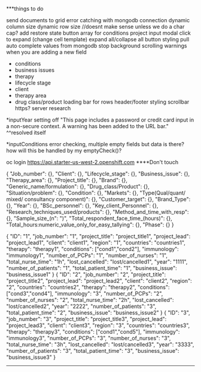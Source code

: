 ***things to do

send documents to grid
error catching with mongodb connection
dynamic column size
dynamic row size //doesnt make sense unless we do a char cap?
add restore state button
array for conditions
project input modal
click to expand (change cell template)
expand all/collapse all button
styling
pull auto complete values from mongodb
stop background scrolling
warnings when you are adding a new field
- conditions
- business issues
- therapy
- lifecycle stage
- client
- therapy area
- drug class/product
loading bar for rows
header/footer styling
scrollbar
https?
server research

*inputYear setting off "This page includes a password or credit card input in a non-secure context. A warning has been added to the URL bar."
^^resolved itself

*inputConditions error checking, multiple empty fields but data is there? how will this be handled by my emptyCheck()?

oc login https://api.starter-us-west-2.openshift.com
****Don't touch


{
  "Job_number": {},
  "Client": {},
  "Lifecycle_stage": {},
  "Business_issue": {},
  "Therapy_area": {},
  "Project_title": {},
  "Brand": {},
  "Generic_name/formulation": {},
  "Drug_class/Product": {},
  "Situation/problem": {},
  "Condition": {},
  "Markets": {},
  "Type(Qual/quant/ mixed/ consultancy component)": {},
  "Customer_target": {},
  "Brand_Type": {},
  "Year": {},
  "BSc_personnel": {},
  "Key_client_Personnel": {},
  "Research_techniques_used/products": {},
  "Method_and_time_with_resp": {},
  "Sample_size_(n": ")",
  "Total_respondent_face_time_(hours)": {},
  "Total_hours:numeric_value_only_for_easy_tallying": {},
  "Phase": {}
}

{
  "ID": "1",
  "job_number": "1",
  "project_title": "project_title1",
  "project_lead": "project_lead1",
  "client": "client1",
  "region": "1",
  "countries": "countries1",
  "therapy": "therapy1",
  "conditions": ["cond1","cond2"],
  "immunology": "immunology1",
  "number_of_PCPs": "1",
  "number_of_nurses": "1",
  "total_nurse_time": "1h",
  "lost_cancelled": "lost/cancelled1",
  "year": "1111",
  "number_of_patients": "1",
  "total_patient_time": "1",
  "business_issue": "business_issue1"
}
{
  "ID": "2",
  "job_number": "2",
  "project_title": "project_title2",
  "project_lead": "project_lead2",
  "client": "client2",
  "region": "2",
  "countries": "countries2",
  "therapy": "therapy2",
  "conditions": ["cond3","cond4"],
  "immunology": "3",
  "number_of_PCPs": "2",
  "number_of_nurses": "2",
  "total_nurse_time": "2h",
  "lost_cancelled": "lost/cancelled2",
  "year": "2222",
  "number_of_patients": "3",
  "total_patient_time": "2",
  "business_issue": "business_issue2"
}
{
  "ID": "3",
  "job_number": "3",
  "project_title": "project_title3",
  "project_lead": "project_lead3",
  "client": "client3",
  "region": "3",
  "countries": "countries3",
  "therapy": "therapy3",
  "conditions": ["cond1","cond5"],
  "immunology": "immunology3",
  "number_of_PCPs": "3",
  "number_of_nurses": "3",
  "total_nurse_time": "3h",
  "lost_cancelled": "lost/cancelled3",
  "year": "3333",
  "number_of_patients": "3",
  "total_patient_time": "3",
  "business_issue": "business_issue3"
}




****